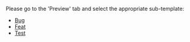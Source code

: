 Please go to the 'Preview' tab and select the appropriate sub-template:

* [Bug](?expand=1&template=bug-template.md)
* [Feat](?expand=1&template=feat-template.md)
* [Test](?expand=1&template=test-template.md)